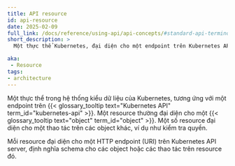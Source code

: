 ```yaml
---
title: API resource
id: api-resource
date: 2025-02-09
full_link: /docs/reference/using-api/api-concepts/#standard-api-terminology
short_description: >
  Một thực thể Kubernetes, đại diện cho một endpoint trên Kubernetes API server.

aka:
 - Resource
tags:
- architecture
---
```

Một thực thể trong hệ thống kiểu dữ liệu của Kubernetes, tương ứng với một endpoint trên {{< glossary_tooltip text="Kubernetes API" term_id="kubernetes-api" >}}.
Một resource thường đại diện cho một {{< glossary_tooltip text="object" term_id="object" >}}.
Một số resource đại diện cho một thao tác trên các object khác, ví dụ như kiểm tra quyền.
<!--more-->
Mỗi resource đại diện cho một HTTP endpoint (URI) trên Kubernetes API server, định nghĩa schema cho các object hoặc các thao tác trên resource đó.
